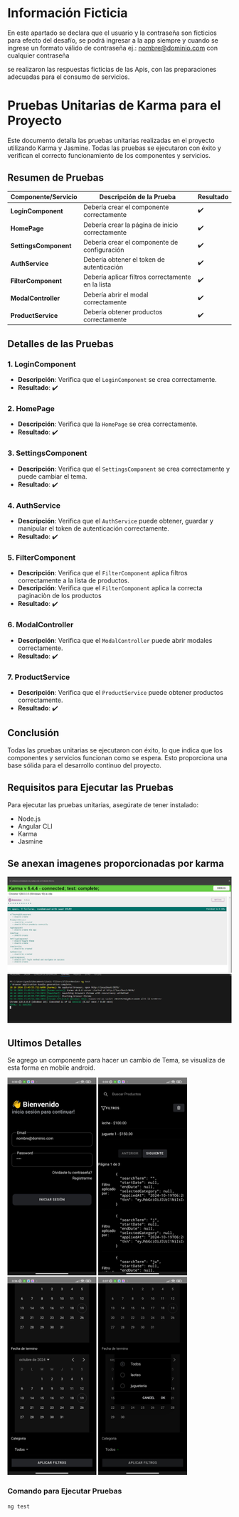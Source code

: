 # Información Ficticia


En este apartado se declara que el usuario y la contraseña son ficticios para efecto del desafío, se podrá ingresar a la app siempre y cuando se ingrese un formato válido de contraseña ej.: nombre@dominio.com con cualquier contraseña

se realizaron las respuestas ficticias de las Apis, con las preparaciones adecuadas para el consumo de servicios.

# Pruebas Unitarias de Karma para el Proyecto


Este documento detalla las pruebas unitarias realizadas en el proyecto utilizando Karma y Jasmine. Todas las pruebas se ejecutaron con éxito y verifican el correcto funcionamiento de los componentes y servicios.


## Resumen de Pruebas


| Componente/Servicio        | Descripción de la Prueba                               | Resultado |
|----------------------------|------------------------------------------------------|-----------|
| **LoginComponent**         | Debería crear el componente correctamente             | ✔️       |
| **HomePage**               | Debería crear la página de inicio correctamente      | ✔️       |
| **SettingsComponent**      | Debería crear el componente de configuración         | ✔️       |
| **AuthService**            | Debería obtener el token de autenticación            | ✔️       |
| **FilterComponent**        | Debería aplicar filtros correctamente en la lista    | ✔️       |
| **ModalController**        | Debería abrir el modal correctamente                  | ✔️       |
| **ProductService**         | Debería obtener productos correctamente               | ✔️       |


## Detalles de las Pruebas


### 1. LoginComponent


- **Descripción**: Verifica que el `LoginComponent` se crea correctamente.
- **Resultado**: ✔️


### 2. HomePage


- **Descripción**: Verifica que la `HomePage` se crea correctamente.
- **Resultado**: ✔️


### 3. SettingsComponent


- **Descripción**: Verifica que el `SettingsComponent` se crea correctamente y puede cambiar el tema.
- **Resultado**: ✔️


### 4. AuthService


- **Descripción**: Verifica que el `AuthService` puede obtener, guardar y manipular el token de autenticación correctamente.
- **Resultado**: ✔️


### 5. FilterComponent


- **Descripción**: Verifica que el `FilterComponent` aplica filtros correctamente a la lista de productos.
- **Descripción**: Verifica que el `FilterComponent` aplica la correcta paginaciòn de los productos
- **Resultado**: ✔️


### 6. ModalController


- **Descripción**: Verifica que el `ModalController` puede abrir modales correctamente.
- **Resultado**: ✔️


### 7. ProductService


- **Descripción**: Verifica que el `ProductService` puede obtener productos correctamente.
- **Resultado**: ✔️


## Conclusión


Todas las pruebas unitarias se ejecutaron con éxito, lo que indica que los componentes y servicios funcionan como se espera. Esto proporciona una base sólida para el desarrollo continuo del proyecto.


## Requisitos para Ejecutar las Pruebas


Para ejecutar las pruebas unitarias, asegúrate de tener instalado:


- Node.js
- Angular CLI
- Karma
- Jasmine


## Se anexan imagenes proporcionadas por karma


![Mi Imagen](./src/assets/img/Captura-all.png)
![Mi Imagen](./src/assets/img/captura-console.png)

## Ultimos Detalles

Se agrego un componente para hacer un cambio de Tema, se visualiza de esta forma en mobile android.

<img src="./src/assets/img/login.jpg" alt="Descripción de la imagen" width="200" />
<img src="./src/assets/img/home.jpg" alt="Descripción de la imagen" width="200" />
<img src="./src/assets/img/calendar.jpg" alt="Descripción de la imagen" width="200" />
<img src="./src/assets/img/categoria.jpg" alt="Descripción de la imagen" width="200" />

### Comando para Ejecutar Pruebas


```bash
ng test







